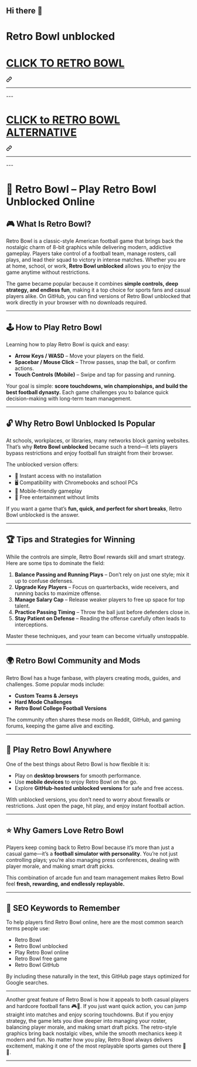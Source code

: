## Hi there 👋

# Retro Bowl unblocked
<div class="markdown-heading" dir="auto"><h1 class="heading-element" dir="auto"><a href="https://k12guru.nl" rel="nofollow">CLICK TO RETRO BOWL</a></h1><a id="user-content-click-to-play-game" class="anchor" aria-label="Permalink: CLICK TO PLAY GAME" href="#click-to-play-game"><svg class="octicon octicon-link" viewBox="0 0 16 16" version="1.1" width="16" height="16" aria-hidden="true"><path d="m7.775 3.275 1.25-1.25a3.5 3.5 0 1 1 4.95 4.95l-2.5 2.5a3.5 3.5 0 0 1-4.95 0 .751.751 0 0 1 .018-1.042.751.751 0 0 1 1.042-.018 1.998 1.998 0 0 0 2.83 0l2.5-2.5a2.002 2.002 0 0 0-2.83-2.83l-1.25 1.25a.751.751 0 0 1-1.042-.018.751.751 0 0 1-.018-1.042Zm-4.69 9.64a1.998 1.998 0 0 0 2.83 0l1.25-1.25a.751.751 0 0 1 1.042.018.751.751 0 0 1 .018 1.042l-1.25 1.25a3.5 3.5 0 1 1-4.95-4.95l2.5-2.5a3.5 3.5 0 0 1 4.95 0 .751.751 0 0 1-.018 1.042.751.751 0 0 1-1.042.018 1.998 1.998 0 0 0-2.83 0l-2.5 2.5a1.998 1.998 0 0 0 0 2.83Z"></path></svg></a></div>
<hr>---
<div class="markdown-heading" dir="auto"><h1 class="heading-element" dir="auto"><a href="https://subjectnotes2.website/" rel="nofollow">CLICK to RETRO BOWL ALTERNATIVE</a></h1><a id="user-content-click-2-play-unb-games" class="anchor" aria-label="Permalink: CLICK 2 PLAY UNB GAMES" href="#click-2-play-unb-games"><svg class="octicon octicon-link" viewBox="0 0 16 16" version="1.1" width="16" height="16" aria-hidden="true"><path d="m7.775 3.275 1.25-1.25a3.5 3.5 0 1 1 4.95 4.95l-2.5 2.5a3.5 3.5 0 0 1-4.95 0 .751.751 0 0 1 .018-1.042.751.751 0 0 1 1.042-.018 1.998 1.998 0 0 0 2.83 0l2.5-2.5a2.002 2.002 0 0 0-2.83-2.83l-1.25 1.25a.751.751 0 0 1-1.042-.018.751.751 0 0 1-.018-1.042Zm-4.69 9.64a1.998 1.998 0 0 0 2.83 0l1.25-1.25a.751.751 0 0 1 1.042.018.751.751 0 0 1 .018 1.042l-1.25 1.25a3.5 3.5 0 1 1-4.95-4.95l2.5-2.5a3.5 3.5 0 0 1 4.95 0 .751.751 0 0 1-.018 1.042.751.751 0 0 1-1.042.018 1.998 1.998 0 0 0-2.83 0l-2.5 2.5a1.998 1.998 0 0 0 0 2.83Z"></path></svg></a></div>
<hr>
---

# 🏈 Retro Bowl – Play Retro Bowl Unblocked Online

## 🎮 What Is Retro Bowl?

Retro Bowl is a classic-style American football game that brings back the nostalgic charm of 8-bit graphics while delivering modern, addictive gameplay. Players take control of a football team, manage rosters, call plays, and lead their squad to victory in intense matches. Whether you are at home, school, or work, **Retro Bowl unblocked** allows you to enjoy the game anytime without restrictions.

The game became popular because it combines **simple controls, deep strategy, and endless fun**, making it a top choice for sports fans and casual players alike. On GitHub, you can find versions of Retro Bowl unblocked that work directly in your browser with no downloads required.

---

## 🕹️ How to Play Retro Bowl

Learning how to play Retro Bowl is quick and easy:

* **Arrow Keys / WASD** – Move your players on the field.
* **Spacebar / Mouse Click** – Throw passes, snap the ball, or confirm actions.
* **Touch Controls (Mobile)** – Swipe and tap for passing and running.

Your goal is simple: **score touchdowns, win championships, and build the best football dynasty.** Each game challenges you to balance quick decision-making with long-term team management.

---

## 🔓 Why Retro Bowl Unblocked Is Popular

At schools, workplaces, or libraries, many networks block gaming websites. That’s why **Retro Bowl unblocked** became such a trend—it lets players bypass restrictions and enjoy football fun straight from their browser.

The unblocked version offers:

* 🚀 Instant access with no installation
* 🖥️ Compatibility with Chromebooks and school PCs
* 📱 Mobile-friendly gameplay
* 🎉 Free entertainment without limits

If you want a game that’s **fun, quick, and perfect for short breaks**, Retro Bowl unblocked is the answer.

---

## 🏆 Tips and Strategies for Winning

While the controls are simple, Retro Bowl rewards skill and smart strategy. Here are some tips to dominate the field:

1. **Balance Passing and Running Plays** – Don’t rely on just one style; mix it up to confuse defenses.
2. **Upgrade Key Players** – Focus on quarterbacks, wide receivers, and running backs to maximize offense.
3. **Manage Salary Cap** – Release weaker players to free up space for top talent.
4. **Practice Passing Timing** – Throw the ball just before defenders close in.
5. **Stay Patient on Defense** – Reading the offense carefully often leads to interceptions.

Master these techniques, and your team can become virtually unstoppable.

---

## 🌍 Retro Bowl Community and Mods

Retro Bowl has a huge fanbase, with players creating mods, guides, and challenges. Some popular mods include:

* **Custom Teams & Jerseys**
* **Hard Mode Challenges**
* **Retro Bowl College Football Versions**

The community often shares these mods on Reddit, GitHub, and gaming forums, keeping the game alive and exciting.

---

## 📱 Play Retro Bowl Anywhere

One of the best things about Retro Bowl is how flexible it is:

* Play on **desktop browsers** for smooth performance.
* Use **mobile devices** to enjoy Retro Bowl on the go.
* Explore **GitHub-hosted unblocked versions** for safe and free access.

With unblocked versions, you don’t need to worry about firewalls or restrictions. Just open the page, hit play, and enjoy instant football action.

---

## ⭐ Why Gamers Love Retro Bowl

Players keep coming back to Retro Bowl because it’s more than just a casual game—it’s a **football simulator with personality**. You’re not just controlling plays; you’re also managing press conferences, dealing with player morale, and making smart draft picks.

This combination of arcade fun and team management makes Retro Bowl feel **fresh, rewarding, and endlessly replayable.**

---

## 🔑 SEO Keywords to Remember

To help players find Retro Bowl online, here are the most common search terms people use:

* Retro Bowl
* Retro Bowl unblocked
* Play Retro Bowl online
* Retro Bowl free game
* Retro Bowl GitHub

By including these naturally in the text, this GitHub page stays optimized for Google searches.

---

Another great feature of Retro Bowl is how it appeals to both casual players and hardcore football fans 🎮🏈. If you just want quick action, you can jump straight into matches and enjoy scoring touchdowns. But if you enjoy strategy, the game lets you dive deeper into managing your roster, balancing player morale, and making smart draft picks. The retro-style graphics bring back nostalgic vibes, while the smooth mechanics keep it modern and fun. No matter how you play, Retro Bowl always delivers excitement, making it one of the most replayable sports games out there 🌟🔥.

---


